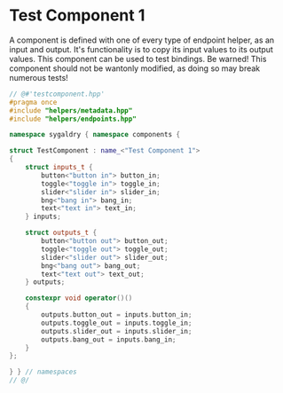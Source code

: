 # Test Component 1

A component is defined with one of every type of endpoint helper, as an input
and output. It's functionality is to copy its input values to its output values.
This component can be used to test bindings. Be warned! This component should
not be wantonly modified, as doing so may break numerous tests!

```cpp
// @#'testcomponent.hpp'
#pragma once
#include "helpers/metadata.hpp"
#include "helpers/endpoints.hpp"

namespace sygaldry { namespace components {

struct TestComponent : name_<"Test Component 1">
{
    struct inputs_t {
        button<"button in"> button_in;
        toggle<"toggle in"> toggle_in;
        slider<"slider in"> slider_in;
        bng<"bang in"> bang_in;
        text<"text in"> text_in;
    } inputs;

    struct outputs_t {
        button<"button out"> button_out;
        toggle<"toggle out"> toggle_out;
        slider<"slider out"> slider_out;
        bng<"bang out"> bang_out;
        text<"text out"> text_out;
    } outputs;

    constexpr void operator()()
    {
        outputs.button_out = inputs.button_in;
        outputs.toggle_out = inputs.toggle_in;
        outputs.slider_out = inputs.slider_in;
        outputs.bang_out = inputs.bang_in;
    }
};

} } // namespaces
// @/
```

